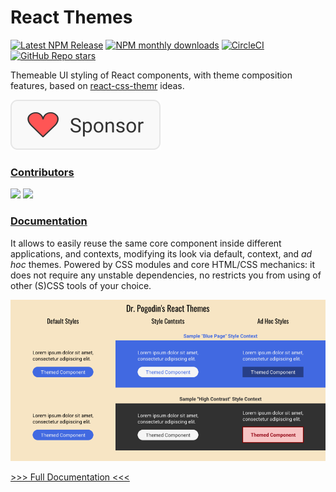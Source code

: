 # React Themes

[![Latest NPM Release](https://img.shields.io/npm/v/@dr.pogodin/react-themes.svg)](https://www.npmjs.com/package/@dr.pogodin/react-themes)
[![NPM monthly downloads](https://img.shields.io/npm/dm/@dr.pogodin/react-themes)](https://www.npmjs.com/package/@dr.pogodin/react-themes)
[![CircleCI](https://dl.circleci.com/status-badge/img/gh/birdofpreyru/react-themes/tree/master.svg?style=shield)](https://app.circleci.com/pipelines/github/birdofpreyru/react-themes)
[![GitHub Repo stars](https://img.shields.io/github/stars/birdofpreyru/react-themes?style=social)](https://github.com/birdofpreyru/react-themes)

Themeable UI styling of React components, with theme composition features,
based on
[react-css-themr](https://www.npmjs.com/package/@friendsofreactjs/react-css-themr)
ideas.

[![Sponsor](https://raw.githubusercontent.com/birdofpreyru/react-themes/master/.README/sponsor.svg)](https://github.com/sponsors/birdofpreyru)

### [Contributors](https://github.com/birdofpreyru/react-themes/graphs/contributors)
[<img width=36 src="https://avatars.githubusercontent.com/u/72159681?v=4&s=36" />](https://github.com/mrazauskas)
[<img width=36 src="https://avatars.githubusercontent.com/u/20144632?v=4&s=36" />](https://github.com/birdofpreyru)

### [Documentation](https://dr.pogodin.studio/docs/react-themes/index.html)

It allows to easily reuse the same core component inside different applications,
and contexts, modifying its look via default, context, and _ad hoc_ themes.
Powered by CSS modules and core HTML/CSS mechanics: it does not require any
unstable dependencies, no restricts you from using of other (S)CSS tools of
your choice.

![Library Purpose Illustration](https://raw.githubusercontent.com/birdofpreyru/react-themes/master/.README/illustration.png)

[>>> Full Documentation <<<](https://dr.pogodin.studio/docs/react-themes/index.html)

